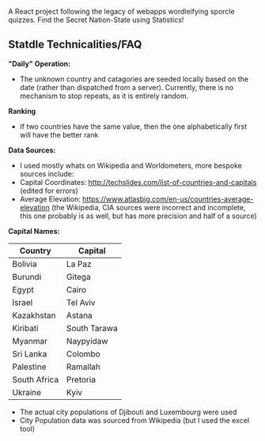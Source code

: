 A React project following the legacy of webapps wordleifying sporcle quizzes. Find the Secret Nation-State using Statistics!

## Statdle Technicalities/FAQ

**"Daily" Operation:**
* The unknown country and catagories are seeded locally based on the date (rather than dispatched from a server). Currently, there is no mechanism to stop repeats, as it is entirely random.

**Ranking**
* If two countries have the same value, then the one alphabetically first will have the better rank

**Data Sources:**
* I used mostly whats on Wikipedia and Worldometers, more bespoke sources include: 
* Capital Coordinates: http://techslides.com/list-of-countries-and-capitals (edited for errors)
* Average Elevation: https://www.atlasbig.com/en-us/countries-average-elevation (the Wikipedia, CIA sources were incorrect and incomplete, this one probably is as well, but has more precision and half of a source)

**Capital Names:**

| Country      | Capital |
| ----------- | ----------- |
| Bolivia | La Paz |
| Burundi | Gitega |
| Egypt | Cairo |
| Israel | Tel Aviv |
| Kazakhstan | Astana |
| Kiribati | South Tarawa |
| Myanmar | Naypyidaw |
| Sri Lanka | Colombo |
| Palestine | Ramallah |
| South Africa | Pretoria |
| Ukraine | Kyiv |

* The actual city populations of Djibouti and Luxembourg were used
* City Population data was sourced from Wikipedia (but I used the excel tool)
